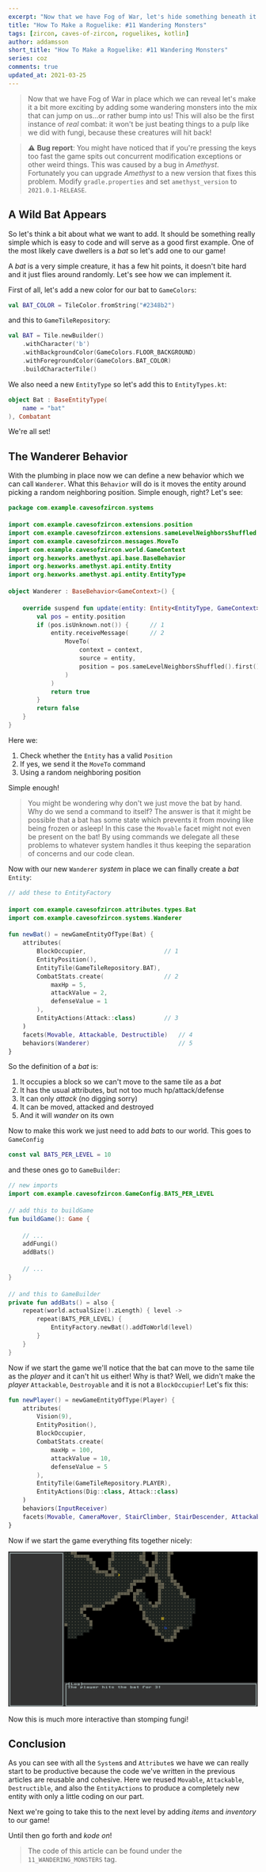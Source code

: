 ```yaml
---
excerpt: "Now that we have Fog of War, let's hide something beneath it: a wondering monster!"
title: "How To Make a Roguelike: #11 Wandering Monsters"
tags: [zircon, caves-of-zircon, roguelikes, kotlin]
author: addamsson
short_title: "How To Make a Roguelike: #11 Wandering Monsters"
series: coz
comments: true
updated_at: 2021-03-25
---
```


> Now that we have Fog of War in place which we can reveal let's make it a bit more exciting by adding some wandering monsters into the mix that can jump on us...or rather bump into us! This will also be the first instance of *real* combat: it won't be just beating things to a pulp like we did with fungi, because these creatures will hit back!

> ⚠️ **Bug report**: You might have noticed that if you're pressing the keys too fast the game spits out concurrent modification exceptions or other weird things. This was caused by a bug in *Amethyst*. Fortunately you can upgrade *Amethyst* to a new version that fixes this problem. Modify `gradle.properties` and set `amethyst_version` to `2021.0.1-RELEASE`.

## A Wild Bat Appears

So let's think a bit about what we want to add. It should be something really simple which is easy to code and will serve as a good first example. One of the most likely cave dwellers is a *bat* so let's add one to our game!

A *bat* is a very simple creature, it has a few hit points, it doesn't bite hard and it just flies around randomly. Let's see how we can implement it.

First of all, let's add a new color for our bat to `GameColors`:

```kotlin
val BAT_COLOR = TileColor.fromString("#2348b2")
```

and this to `GameTileRepository`:

```kotlin
val BAT = Tile.newBuilder()
    .withCharacter('b')
    .withBackgroundColor(GameColors.FLOOR_BACKGROUND)
    .withForegroundColor(GameColors.BAT_COLOR)
    .buildCharacterTile()
```

We also need a new `EntityType` so let's add this to `EntityTypes.kt`:

```kotlin
object Bat : BaseEntityType(
    name = "bat"
), Combatant
```

We're all set!

## The Wanderer Behavior

With the plumbing in place now we can define a new behavior which we can call `Wanderer`. What this `Behavior` will do is it moves the entity around picking a random neighboring position. Simple enough, right? Let's see:

```kotlin
package com.example.cavesofzircon.systems

import com.example.cavesofzircon.extensions.position
import com.example.cavesofzircon.extensions.sameLevelNeighborsShuffled
import com.example.cavesofzircon.messages.MoveTo
import com.example.cavesofzircon.world.GameContext
import org.hexworks.amethyst.api.base.BaseBehavior
import org.hexworks.amethyst.api.entity.Entity
import org.hexworks.amethyst.api.entity.EntityType

object Wanderer : BaseBehavior<GameContext>() {

    override suspend fun update(entity: Entity<EntityType, GameContext>, context: GameContext): Boolean {
        val pos = entity.position
        if (pos.isUnknown.not()) {      // 1
            entity.receiveMessage(      // 2
                MoveTo(
                    context = context,
                    source = entity,
                    position = pos.sameLevelNeighborsShuffled().first() // 3
                )
            )
            return true
        }
        return false
    }
}
```

Here we:

1. Check whether the `Entity` has a valid `Position`
2. If yes, we send it the `MoveTo` command
3. Using a random neighboring position

Simple enough!

> You might be wondering why don't we just move the bat by hand. Why do we send a command to itself? The answer is that it might be possible that a bat has some state which prevents it from moving like being frozen or asleep! In this case the `Movable` facet might not even be present on the bat! By using commands we delegate all these problems to whatever system handles it thus keeping the separation of concerns and our code clean.

Now with our new `Wanderer` *system* in place we can finally create a *bat* `Entity`:

```kotlin
// add these to EntityFactory

import com.example.cavesofzircon.attributes.types.Bat
import com.example.cavesofzircon.systems.Wanderer

fun newBat() = newGameEntityOfType(Bat) {
    attributes(
        BlockOccupier,                      // 1
        EntityPosition(),
        EntityTile(GameTileRepository.BAT),
        CombatStats.create(                 // 2
            maxHp = 5,
            attackValue = 2,
            defenseValue = 1
        ),
        EntityActions(Attack::class)        // 3
    )                                       
    facets(Movable, Attackable, Destructible)   // 4
    behaviors(Wanderer)                         // 5
}
```

So the definition of a *bat* is:

1. It occupies a block so we can't move to the same tile as a *bat*
2. It has the usual attributes, but not too much hp/attack/defense
3. It can only *attack* (no digging sorry)
4. It can be moved, attacked and destroyed
5. And it will *wander* on its own

Now to make this work we just need to add *bats* to our world. This goes to `GameConfig`

```kotlin
const val BATS_PER_LEVEL = 10
```

and these ones go to `GameBuilder`:

```kotlin
// new imports
import com.example.cavesofzircon.GameConfig.BATS_PER_LEVEL

// add this to buildGame
fun buildGame(): Game {

    // ...
    addFungi()
    addBats()

    // ...
}

// and this to GameBuilder
private fun addBats() = also {
    repeat(world.actualSize().zLength) { level ->
        repeat(BATS_PER_LEVEL) {
            EntityFactory.newBat().addToWorld(level)
        }
    }
}
```

Now if we start the game we'll notice that the bat can move to the same tile as the *player* and it can't hit us either! Why is that? Well, we didn't make the *player* `Attackable`, `Destroyable` and it is not a `BlockOccupier`! Let's fix this:

```kotlin
fun newPlayer() = newGameEntityOfType(Player) {
    attributes(
        Vision(9),
        EntityPosition(),
        BlockOccupier,
        CombatStats.create(
            maxHp = 100,
            attackValue = 10,
            defenseValue = 5
        ),
        EntityTile(GameTileRepository.PLAYER),
        EntityActions(Dig::class, Attack::class)
    )
    behaviors(InputReceiver)
    facets(Movable, CameraMover, StairClimber, StairDescender, Attackable, Destructible)
}
```

Now if we start the game everything fits together nicely:

![Killing Bats](/assets/img/killing_bats.gif)

Now this is much more interactive than stomping fungi!

## Conclusion

As you can see with all the `System`s and `Attribute`s we have we can really start to be productive because the code we've written in the previous articles are reusable and cohesive. Here we reused `Movable`, `Attackable`, `Destructible`, and also the `EntityActions` to produce a completely new entity with only a little coding on our part.

Next we're going to take this to the next level by adding *items* and *inventory* to our game!

Until then go forth and *kode on*!
 
> The code of this article can be found under the `11_WANDERING_MONSTERS` tag.

